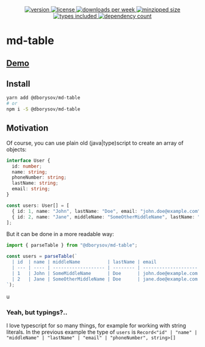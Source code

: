 <div align="center">
  <a href="https://www.npmjs.com/package/@dborysov/md-table">
    <img alt="version" src="https://img.shields.io/npm/v/@dborysov/md-table.svg" />
  </a>
  <a href="https://npmjs.org/package/@dborysov/md-table">
    <img alt="license" src="https://badgen.net/npm/license/@dborysov/md-table" />
  </a>
  <a href="https://npmjs.org/package/@dborysov/md-table">
    <img alt="downloads per week" src="https://badgen.net/npm/dw/@dborysov/md-table" />
  </a>
  <a href="https://bundlephobia.com/result?p=@dborysov/md-table">
    <img alt="minzipped size" src="https://badgen.net/bundlephobia/minzip/@dborysov/md-table" />
  </a>
  <a href="https://npmjs.org/package/@dborysov/md-table">
    <img alt="types included" src="https://badgen.net/npm/types/@dborysov/md-table" />
  </a>
  <a href="https://npmjs.org/package/@dborysov/md-table">
    <img alt="dependency count" src="https://badgen.net/bundlephobia/dependency-count/@dborysov/md-table" />
  </a>
</div>

# md-table

## [Demo](https://stackblitz.com/edit/typescript-cwyfnf?file=index.ts)

## Install

```sh
yarn add @dborysov/md-table
# or
npm i -S @dborysov/md-table
```

## Motivation

Of course, you can use plain old (java|type)script to create an array of objects:

```ts
interface User {
  id: number;
  name: string;
  phoneNumber: string;
  lastName: string;
  email: string;
}

const users: User[] = [
  { id: 1, name: "John", lastName: "Doe", email: "john.doe@example.com", middleName: "SomeMiddleName", phoneNumber: "123-456-78-910" },
  { id: 2, name: "Jane", middleName: "SomeOtherMiddleName", lastName: "Doe", email: "jane.doe@example.com", phoneNumber: "56-47-78-910" },
];
```

But it can be done in a more readable way:

```ts
import { parseTable } from "@dborysov/md-table";

const users = parseTable(`
  | id  | name | middleName          | lastName | email                | phoneNumber    |
  | --- | ---- | ------------------- | -------- | -------------------- | -------------- |
  | 1   | John | SomeMiddleName      | Doe      | john.doe@example.com | 123-456-78-910 |
  | 2   | Jane | SomeOtherMiddleName | Doe      | jane.doe@example.com | 56-47-78-910   |
`);
```
u
### Yeah, but typings?..

I love typescript for so many things, for example for working with string literals. In the previous example the type of `users` is `Record<"id" | "name" | "middleName" | "lastName" | "email" | "phoneNumber", string>[]`

